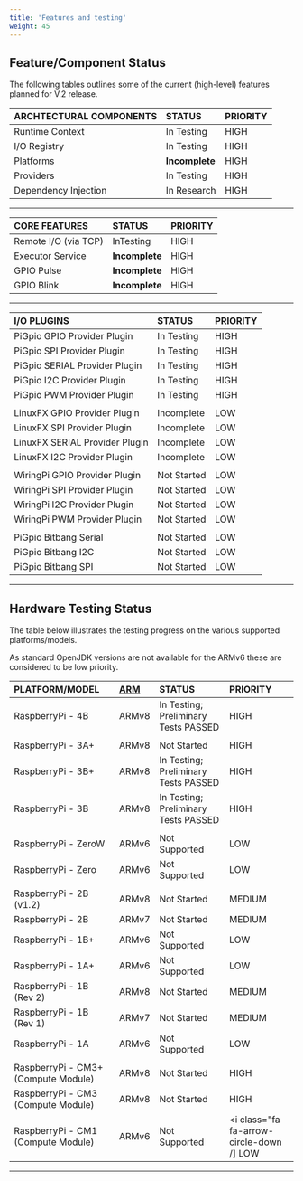 ```yaml
---
title: 'Features and testing'
weight: 45
---
```


## Feature/Component Status

The following tables outlines some of the current (high-level) features planned for V.2 release.  

| ARCHTECTURAL COMPONENTS | STATUS | PRIORITY |
| :---	| :---	| :--- |
| Runtime Context | <i class="fa fa-cogs"></i> In Testing | <i class="fa fa-arrow-circle-up"></i> HIGH |
| I/O Registry | <i class="fa fa-cogs"></i> In Testing | <i class="fa fa-arrow-circle-up"></i> HIGH |
| Platforms | <i class="fa fa-hourglass-half"></i> **Incomplete** | <i class="fa fa-arrow-circle-up"></i> HIGH |
| Providers | <i class="fa fa-cogs"></i> In Testing | <i class="fa fa-arrow-circle-up"></i> HIGH |
| Dependency Injection | <i class="fa fa-flask"></i> In Research | <i class="fa fa-arrow-circle-up"></i> HIGH |

---

| CORE FEATURES | STATUS | PRIORITY |
| :---	| :---	| :--- |
| Remote I/O (via TCP) | <i class="fa fa-cogs"></i> InTesting |  <i class="fa fa-arrow-circle-up"></i> HIGH |
| Executor Service | <i class="fa fa-hourglass-half"></i> **Incomplete** |  <i class="fa fa-arrow-circle-up"></i> HIGH |
| GPIO Pulse | <i class="fa fa-hourglass-half"></i> **Incomplete** | <i class="fa fa-arrow-circle-up"></i> HIGH |
| GPIO Blink | <i class="fa fa-hourglass-half"></i> **Incomplete** | <i class="fa fa-arrow-circle-up"></i> HIGH |

---

| I/O PLUGINS | STATUS | PRIORITY |
| :---	| :---	| :--- |
| PiGpio GPIO Provider Plugin | <i class="fa fa-cogs"></i> In Testing | <i class="fa fa-arrow-circle-up"></i> HIGH |
| PiGpio SPI Provider Plugin | <i class="fa fa-cogs"></i> In Testing | <i class="fa fa-arrow-circle-up"></i> HIGH |
| PiGpio SERIAL Provider Plugin | <i class="fa fa-cogs"></i> In Testing | <i class="fa fa-arrow-circle-up"></i> HIGH |
| PiGpio I2C Provider Plugin | <i class="fa fa-cogs"></i> In Testing | <i class="fa fa-arrow-circle-up"></i> HIGH |
| PiGpio PWM Provider Plugin | <i class="fa fa-cogs"></i> In Testing | <i class="fa fa-arrow-circle-up"></i> HIGH |
| 	| 	|   |
| LinuxFX GPIO Provider Plugin | <i class="fa fa-hourglass-half"></i> Incomplete | <i class="fa fa-arrow-circle-down"></i> LOW |
| LinuxFX SPI Provider Plugin | <i class="fa fa-hourglass-half"></i> Incomplete | <i class="fa fa-arrow-circle-down"></i> LOW |
| LinuxFX SERIAL Provider Plugin | <i class="fa fa-hourglass-half"></i> Incomplete | <i class="fa fa-arrow-circle-down"></i> LOW |
| LinuxFX I2C Provider Plugin | <i class="fa fa-hourglass-half"></i> Incomplete | <i class="fa fa-arrow-circle-down"></i> LOW |
| 	| 	|   |
| WiringPi GPIO Provider Plugin | <i class="fa fa-hourglass-o"></i> Not Started | <i class="fa fa-arrow-circle-down"></i> LOW |
| WiringPi SPI Provider Plugin | <i class="fa fa-hourglass-o"></i> Not Started | <i class="fa fa-arrow-circle-down"></i> LOW |
| WiringPi I2C Provider Plugin | <i class="fa fa-hourglass-o"></i> Not Started | <i class="fa fa-arrow-circle-down"></i> LOW |
| WiringPi PWM Provider Plugin | <i class="fa fa-hourglass-o"></i> Not Started | <i class="fa fa-arrow-circle-down"></i> LOW |
| 	| 	|   |
| PiGpio Bitbang Serial | <i class="fa fa-hourglass-o"></i> Not Started | <i class="fa fa-arrow-circle-down"></i> LOW |
| PiGpio Bitbang I2C | <i class="fa fa-hourglass-o"></i> Not Started | <i class="fa fa-arrow-circle-down"></i> LOW |
| PiGpio Bitbang SPI | <i class="fa fa-hourglass-o"></i> Not Started | <i class="fa fa-arrow-circle-down"></i> LOW |

---

## Hardware Testing Status

The table below illustrates the testing progress on the various supported platforms/models.

As standard OpenJDK versions are not available for the ARMv6 these are considered to be low priority.

| PLATFORM/MODEL | [ARM](https://en.wikipedia.org/wiki/Raspberry_Pi#Specifications) | STATUS | PRIORITY |
| :---	| :---	| :--- | :--- |
| RaspberryPi - 4B | ARMv8 | <i class="fa fa-cogs"></i> In Testing; Preliminary Tests PASSED | <i class="fa fa-arrow-circle-up"></i> HIGH |
| 	| 	|   |    |
| RaspberryPi - 3A+ | ARMv8 | <i class="fa fa-hourglass-o"></i> Not Started | <i class="fa fa-arrow-circle-up"></i> HIGH |
| RaspberryPi - 3B+| ARMv8 | <i class="fa fa-cogs"></i> In Testing; Preliminary Tests PASSED | <i class="fa fa-arrow-circle-up"></i> HIGH |
| RaspberryPi - 3B | ARMv8 | <i class="fa fa-cogs"></i> In Testing; Preliminary Tests PASSED | <i class="fa fa-arrow-circle-up"></i> HIGH |
| 	| 	|   |    |
| RaspberryPi - ZeroW | ARMv6 | <i class="fa fa-times"></i> Not Supported | <i class="fa fa-arrow-circle-down"></i> LOW |
| RaspberryPi - Zero | ARMv6 | <i class="fa fa-times"></i> Not Supported | <i class="fa fa-arrow-circle-down"></i> LOW |
| 	| 	|   |    |
| RaspberryPi - 2B (v1.2) | ARMv8 | <i class="fa fa-hourglass-o"></i> Not Started | <i class="fa fa-circle"></i> MEDIUM |
| RaspberryPi - 2B | ARMv7 | <i class="fa fa-hourglass-o"></i> Not Started | <i class="fa fa-circle"></i> MEDIUM |
| RaspberryPi - 1B+ | ARMv6 | <i class="fa fa-times"></i> Not Supported | <i class="fa fa-arrow-circle-down"></i> LOW |
| RaspberryPi - 1A+ | ARMv6 | <i class="fa fa-times"></i> Not Supported | <i class="fa fa-arrow-circle-down"></i> LOW |
| RaspberryPi - 1B (Rev 2) | ARMv8 | <i class="fa fa-hourglass-o"></i> Not Started | <i class="fa fa-circle"></i> MEDIUM |
| RaspberryPi - 1B (Rev 1) | ARMv7 | <i class="fa fa-hourglass-o"></i> Not Started | <i class="fa fa-circle"></i> MEDIUM |
| RaspberryPi - 1A | ARMv6 | <i class="fa fa-times"></i> Not Supported | <i class="fa fa-arrow-circle-down"></i> LOW |
| 	| 	|   |    |
| RaspberryPi - CM3+ (Compute Module)  | ARMv8 | <i class="fa fa-hourglass-o"></i> Not Started | <i class="fa fa-arrow-circle-up"></i> HIGH |
| RaspberryPi - CM3 (Compute Module)  | ARMv8 | <i class="fa fa-hourglass-o"></i> Not Started | <i class="fa fa-arrow-circle-up"></i> HIGH |
| RaspberryPi - CM1 (Compute Module)  | ARMv6 | <i class="fa fa-times"></i> Not Supported | <i class="fa fa-arrow-circle-down /] LOW |

---
